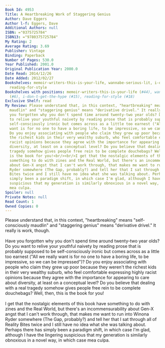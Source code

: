 ```yaml
---
Book Id: 4953
Title: A Heartbreaking Work of Staggering Genius
Author: Dave Eggers
Author l-f: Eggers, Dave
Additional Authors: null
ISBN: ="0375725784"
ISBN13: ="9780375725784"
My Rating: 2
Average Rating: 3.69
Publisher: Vintage
Binding: Paperback
Number of Pages: 530.0
Year Published: 2001.0
Original Publication Year: 2000.0
Date Read: 2014/12/26
Date Added: 2012/02/27
Bookshelves: memoir-writers-this-is-your-life, wannabe-serious-lit, i-don-t-get-the-hype,
  reading-for-style
Bookshelves with positions: memoir-writers-this-is-your-life (#44), wannabe-serious-lit
  (#6), i-don-t-get-the-hype (#15), reading-for-style (#18)
Exclusive Shelf: read
My Review: Please understand that, in this context, "heartbreaking" means "self-consciously
  maudlin" and "staggering genius" means "derivative drivel." It really is work, though.<br/><br/>Have
  you forgotten why you don't spend time around twenty-two year olds? Do you want
  to relive your youthful naivety by reading prose that is probably supposed to be
  self-consciously ironic but comes across as a little too earnest ("All we really
  want is for no one to have a boring life, to be impressive, so we can be impressed")?
  Do you enjoy associating with people who claim they grew up poor because they weren't
  the richest kids in their very wealthy suburb, who feel comfortable expressing highly
  racist opinions because they agree with the importance for appearing to care about
  diversity, at least on a conceptual level? Do you believe that dealing with a real
  tragedy somehow gives people free rein to be complete douchebags? Well, then, this
  is the book for you!<br/><br/>I get that the nostalgic elements of this book have
  something to do with zines and the Real World, but there's an incommensurability
  about Gen-X angst that I can't work through, that makes me want to run into Winona
  Ryder somewhere (The Gap, probably?) and tell her that I sat through all of Reality
  Bites twice and I still have no idea what she was talking about. Perhaps there has
  simply been a paradigm shift, in which case I'm glad, although I have the lingering
  suspicious that my generation is similarly obnoxious in a novel way, in which case
  mea culpa.
Spoiler: null
Private Notes: null
Read Count: 1
Owned Copies: 0
---
```


Please understand that, in this context, "heartbreaking" means "self-consciously maudlin" and "staggering genius" means "derivative drivel." It really is work, though.<br/><br/>Have you forgotten why you don't spend time around twenty-two year olds? Do you want to relive your youthful naivety by reading prose that is probably supposed to be self-consciously ironic but comes across as a little too earnest ("All we really want is for no one to have a boring life, to be impressive, so we can be impressed")? Do you enjoy associating with people who claim they grew up poor because they weren't the richest kids in their very wealthy suburb, who feel comfortable expressing highly racist opinions because they agree with the importance for appearing to care about diversity, at least on a conceptual level? Do you believe that dealing with a real tragedy somehow gives people free rein to be complete douchebags? Well, then, this is the book for you!<br/><br/>I get that the nostalgic elements of this book have something to do with zines and the Real World, but there's an incommensurability about Gen-X angst that I can't work through, that makes me want to run into Winona Ryder somewhere (The Gap, probably?) and tell her that I sat through all of Reality Bites twice and I still have no idea what she was talking about. Perhaps there has simply been a paradigm shift, in which case I'm glad, although I have the lingering suspicious that my generation is similarly obnoxious in a novel way, in which case mea culpa.